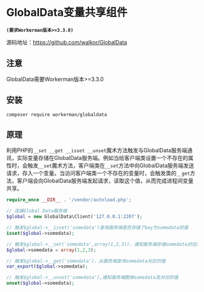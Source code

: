 # GlobalData变量共享组件
**``` (要求Workerman版本>=3.3.0) ```**

源码地址：https://github.com/walkor/GlobalData

## 注意
GlobalData需要Workerman版本>=3.3.0

## 安装

`composer require workerman/globaldata`

## 原理

利用PHP的```__set __get __isset __unset```魔术方法触发与GlobalData服务端通讯，实际变量存储在GlobalData服务端。例如当给客户端类设置一个不存在的属性时，会触发```__set```魔术方法，客户端类在```__set```方法中向GlobalData服务端发送请求，存入一个变量。当访问客户端类一个不存在的变量时，会触发类的```__get```方法，客户端会向GlobalData服务端发起请求，读取这个值，从而完成进程间变量共享。


```php
require_once __DIR__ . '/vendor/autoload.php';

// 连接Global Data服务端
$global = new GlobalData\Client('127.0.0.1:2207');

// 触发$global->__isset('somedata')查询服务端是否存储了key为somedata的值
isset($global->somedata);

// 触发$global->__set('somedata',array(1,2,3))，通知服务端存储somedata对应的值为array(1,2,3)
$global->somedata = array(1,2,3);

// 触发$global->__get('somedata')，从服务端查询somedata对应的值
var_export($global->somedata);

// 触发$global->__unset('somedata'),通知服务端删掉somedata及对应的值
unset($global->somedata);

```


